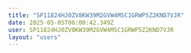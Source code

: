```yaml
---
title: "SP11824HJ0ZV8KW39M2GVW4MSC1GRWP5Z2KND7VJR"
date: 2025-05-05T06:00:42.349Z
user: SP11824HJ0ZV8KW39M2GVW4MSC1GRWP5Z2KND7VJR
layout: "users"
---
```

    